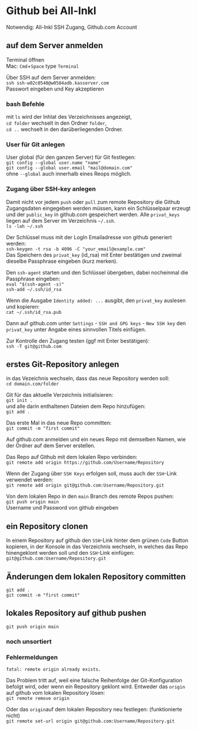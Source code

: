 # Github bei All-Inkl
Notwendig: All-Inkl SSH Zugang, Github.com Account

## auf dem Server anmelden
Terminal öffnen  
Mac: `Cmd`+`Space` type `Terminal`

Über SSH auf dem Server anmelden:  
`ssh ssh-w02c0548@w0584adb.kasserver.com`  
Passwort eingeben und Key akzeptieren

### bash Befehle
mit `ls` wird der Inhlat des Verzeichnisses angezeigt,  
`cd folder` wechselt in den Ordner `folder`,  
`cd ..` wechselt in den darüberliegenden Ordner.  

### User für Git anlegen
User global (für den ganzen Server) für Git festlegen:  
`git config --global user.name "name"`  
`git config --global user.email "mail@domain.com"`  
ohne `--global` auch innerhalb eines Reops möglich.  

### Zugang über SSH-key anlegen
Damit nicht vor jedem `push` oder `pull` zum remote Repository die Github Zugangsdaten eingegeben werden müssen, kann ein Schlüsselpaar erzeugt und der `public_key` in github.com gespeichert werden. Alle `privat_keys` liegen auf dem Server im Verzeichnis `~/.ssh`.  
`ls -lah ~/.ssh`  

Der Schlüssel muss mit der LogIn Emailadresse von github generiert werden:  
`ssh-keygen -t rsa -b 4096 -C "your_email@example.com"`  
Das Speichern des `privat_key` (id_rsa) mit Enter bestätigen und zweimal dieselbe Passphrase eingeben (kurz merken).  

Den `ssh-agent` starten und den Schlüssel übergeben, dabei nocheinmal die Passphrase eingeben:  
`eval "$(ssh-agent -s)"`  
`ssh-add ~/.ssh/id_rsa`  

Wenn die Ausgabe `Identity added: ...` ausgibt, den `privat_key` auslesen und kopieren:  
`cat ~/.ssh/id_rsa.pub`

Dann auf github.com unter `Settings` - `SSH and GPG keys` - `New SSH key` den `privat_key` unter Angabe eines sinnvollen Titels einfügen.  

Zur Kontrolle den Zugang testen (ggf mit Enter bestätigen):  
`ssh -T git@github.com`  



## erstes Git-Repository anlegen
in das Vezeichnis wechseln, dass das neue Repository werden soll:  
`cd domain.com/folder`  

Git für das aktuelle Verzeichnis initialisieren:   
`git init .`  
und alle darin enthaltenen Dateien dem Repo hinzufügen:  
`git add .`  

Das erste Mal in das neue Repo committen:   
`git commit -m "first commit"`  

Auf github.com anmelden und ein neues Repo mit demselben Namen, wie der Ordner auf dem Server erstellen.  

Das Repo auf Github mit dem lokalen Repo verbinden:   
`git remote add origin https://github.com/Username/Repository`  

Wenn der Zugang über `SSH Keys` erfolgen soll, muss auch der `SSH`-Link verwendet werden:  
`git remote add origin git@github.com:Username/Repository.git`   

Von dem lokalen Repo in den `main` Branch des remote Repos pushen:  
`git push origin main`   
Username und Password von github eingeben

## ein Repository clonen

In einem Repository auf github den `SSH`-Link hinter dem grünen `Code` Button kopieren, in der Konsole in das Verzeichnis wechseln, in welches das Repo hinengeklont werden soll und den `SSH`-Link einfügen:
`git@github.com:Username/Repository.git`


## Änderungen dem lokalen Repository committen 

`git add .`  
`git commit -m "first commit"` 

## lokales Repository auf github pushen
`git push origin main` 


### noch unsortiert

### Fehlermeldungen

`fatal: remote origin already exists.`  

Das Problem tritt auf, weil eine falsche Reihenfolge der Git-Konfiguration befolgt wird, oder wenn ein Repository geklont wird.
Entweder das `origin` auf github vom lokalen Repository lösen:   
`git remote remove origin`   

Oder das `origin`auf dem lokalen Repository neu festlegen: (funktionierte nicht)  
`git remote set-url origin git@github.com:Username/Repository.git`  

